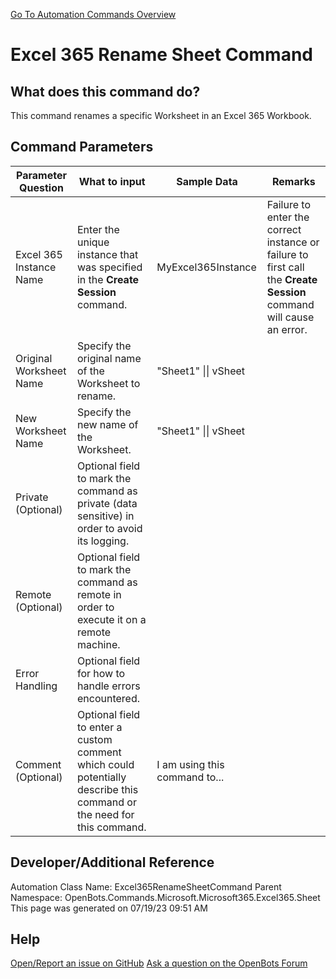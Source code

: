 <!--TITLE: Excel 365 Rename Sheet Command -->
<!-- SUBTITLE: a command in the Microsoft Commands\Microsoft 365\Excel 365\Sheet group. -->
[Go To Automation Commands Overview](/automation-commands)


# Excel 365 Rename Sheet Command


## What does this command do?
This command renames a specific Worksheet in an Excel 365 Workbook.


## Command Parameters
| Parameter Question   	| What to input  	|  Sample Data 	| Remarks  	|
| ---                    | ---               | ---           | ---       |
|Excel 365 Instance Name|Enter the unique instance that was specified in the **Create Session** command.|MyExcel365Instance|Failure to enter the correct instance or failure to first call the **Create Session** command will cause an error.|
|Original Worksheet Name|Specify the original name of the Worksheet to rename.|"Sheet1" \|\| vSheet||
|New Worksheet Name|Specify the new name of the Worksheet.|"Sheet1" \|\| vSheet||
|Private (Optional)|Optional field to mark the command as private (data sensitive) in order to avoid its logging.|||
|Remote (Optional)|Optional field to mark the command as remote in order to execute it on a remote machine.|||
|Error Handling|Optional field for how to handle errors encountered.|||
|Comment (Optional)|Optional field to enter a custom comment which could potentially describe this command or the need for this command.|I am using this command to...||


## Developer/Additional Reference
Automation Class Name: Excel365RenameSheetCommand
Parent Namespace: OpenBots.Commands.Microsoft.Microsoft365.Excel365.Sheet
This page was generated on 07/19/23 09:51 AM


## Help
[Open/Report an issue on GitHub](https://github.com/OpenBotsAI/OpenBots.Studio/issues/new)
[Ask a question on the OpenBots Forum](https://openbots.ai/forums/)

